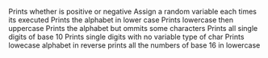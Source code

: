 Prints whether is positive or negative
Assign a random variable each times its executed
Prints the alphabet in lower case
Prints lowercase then uppercase
Prints the alphabet but ommits some characters
Prints all single digits of base 10
Prints single digits with no variable type of char
Prints lowecase alphabet in reverse
prints all the numbers of base 16 in lowercase
